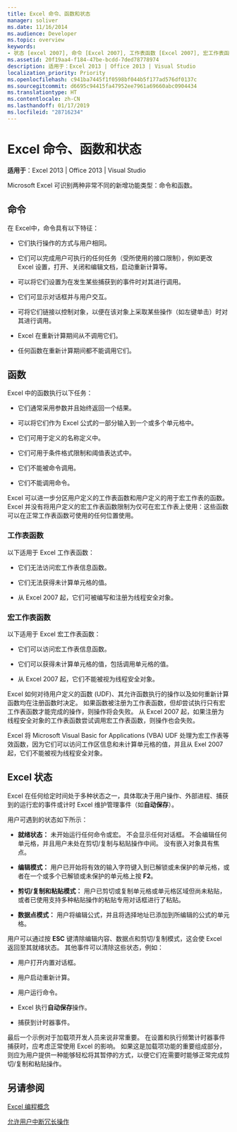 ```yaml
---
title: Excel 命令、函数和状态
manager: soliver
ms.date: 11/16/2014
ms.audience: Developer
ms.topic: overview
keywords:
- 状态 [excel 2007], 命令 [Excel 2007], 工作表函数 [Excel 2007], 宏工作表函数 [Excel 2007], Excel 状态
ms.assetid: 20f19aa4-f184-47be-bcdd-7ded78778974
description: 适用于：Excel 2013 | Office 2013 | Visual Studio
localization_priority: Priority
ms.openlocfilehash: c941ba7445f1f0598bf044b5f177ad576df0137c
ms.sourcegitcommit: d6695c94415fa47952ee7961a69660abc0904434
ms.translationtype: HT
ms.contentlocale: zh-CN
ms.lasthandoff: 01/17/2019
ms.locfileid: "28716234"
---
```

# <a name="excel-commands-functions-and-states"></a>Excel 命令、函数和状态

 **适用于**：Excel 2013 | Office 2013 | Visual Studio 
  
Microsoft Excel 可识别两种非常不同的新增功能类型：命令和函数。
  
## <a name="commands"></a>命令

在 Excel中，命令具有以下特征：
  
- 它们执行操作的方式与用户相同。
    
- 它们可以完成用户可执行的任何任务（受所使用的接口限制），例如更改 Excel 设置，打开、关闭和编辑文档，启动重新计算等。
    
- 可以将它们设置为在发生某些捕获到的事件时对其进行调用。
    
- 它们可显示对话框并与用户交互。
    
- 可将它们链接以控制对象，以便在该对象上采取某些操作（如左键单击）时对其进行调用。
    
- Excel 在重新计算期间从不调用它们。
    
- 任何函数在重新计算期间都不能调用它们。
    
## <a name="functions"></a>函数

Excel 中的函数执行以下任务：
  
- 它们通常采用参数并且始终返回一个结果。
    
- 可以将它们作为 Excel 公式的一部分输入到一个或多个单元格中。
    
- 它们可用于定义的名称定义中。
    
- 它们可用于条件格式限制和阈值表达式中。
    
- 它们不能被命令调用。
    
- 它们不能调用命令。
    
Excel 可以进一步分区用户定义的工作表函数和用户定义的用于宏工作表的函数。 Excel 并没有将用户定义的宏工作表函数限制为仅可在宏工作表上使用：这些函数可以在正常工作表函数可使用的任何位置使用。
  
### <a name="worksheet-functions"></a>工作表函数

以下适用于 Excel 工作表函数：
  
- 它们无法访问宏工作表信息函数。
    
- 它们无法获得未计算单元格的值。
    
- 从 Excel 2007 起，它们可被编写和注册为线程安全对象。
    
### <a name="macro-sheet-functions"></a>宏工作表函数

以下适用于 Excel 宏工作表函数：
  
- 它们可以访问宏工作表信息函数。
    
- 它们可以获得未计算单元格的值，包括调用单元格的值。
    
- 从 Excel 2007 起，它们不能被视为线程安全对象。
    
Excel 如何对待用户定义的函数 (UDF)、其允许函数执行的操作以及如何重新计算函数均在注册函数时决定。 如果函数被注册为工作表函数，但却尝试执行只有宏工作表函数才能完成的操作，则操作将会失败。 从 Excel 2007 起，如果注册为线程安全对象的工作表函数尝试调用宏工作表函数，则操作也会失败。
  
Excel 将 Microsoft Visual Basic for Applications (VBA) UDF 处理为宏工作表等效函数，因为它们可以访问工作区信息和未计算单元格的值，并且从 Exel 2007 起，它们不能被视为线程安全对象。
  
## <a name="excel-states"></a>Excel 状态

Excel 在任何给定时间处于多种状态之一，具体取决于用户操作、外部进程、捕获到的运行宏的事件或计时 Excel 维护管理事件（如**自动保存**）。
  
用户可遇到的状态如下所示：
  
- **就绪状态：** 未开始运行任何命令或宏。 不会显示任何对话框。 不会编辑任何单元格，并且用户未处在剪切/复制与粘贴操作中间。 没有嵌入对象具有焦点。 
    
- **编辑模式：** 用户已开始将有效的输入字符键入到已解锁或未保护的单元格，或者在一个或多个已解锁或未保护的单元格上按 **F2**。 
    
- **剪切/复制和粘贴模式：** 用户已剪切或复制单元格或单元格区域但尚未粘贴，或者已使用支持多种粘贴操作的粘贴专用对话框进行了粘贴。 
    
- **数据点模式：** 用户将编辑公式，并且将选择地址已添加到所编辑的公式的单元格。 
    
用户可以通过按 **ESC** 键清除编辑内容、数据点和剪切/复制模式，这会使 Excel 返回至其就绪状态。 其他事件可以清除这些状态，例如： 
  
- 用户打开内置对话框。
    
- 用户启动重新计算。
    
- 用户运行命令。
    
- Excel 执行**自动保存**操作。 
    
- 捕获到计时器事件。
    
最后一个示例对于加载项开发人员来说非常重要。 在设置和执行频繁计时器事件捕获时，应考虑正常使用 Excel 的影响。 如果这是加载项功能的重要组成部分，则应为用户提供一种能够轻松将其暂停的方式，以便它们在需要时能够正常完成剪切/复制和粘贴操作。
  
## <a name="see-also"></a>另请参阅



[Excel 编程概念](excel-programming-concepts.md)
  
[允许用户中断冗长操作](permitting-user-breaks-in-lengthy-operations.md)

